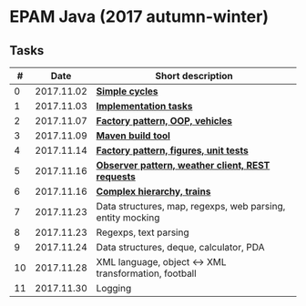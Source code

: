 # EPAM Java (2017 autumn-winter)

## Tasks

|  # | Date | Short description |
|----|---|---|
|  0 | 2017.11.02 | [**Simple cycles**](task0_02_11_2017/SimpleCycles) |
|  1 | 2017.11.03 | [**Implementation tasks**](task1_03_11_2017/Implementation) |
|  2 | 2017.11.07 | [**Factory pattern, OOP, vehicles**](task2_07_11_2017/Vehicles) |
|  3 | 2017.11.09 | [**Maven build tool**](task3_09_11_2017/Maven) |
|  4 | 2017.11.14 | [**Factory pattern, figures, unit tests**](task4_14_11_2017/Figures) |
|  5 | 2017.11.16 | [**Observer pattern, weather client, REST requests**](task5_16_11_2017/WeatherClient) |
|  6 | 2017.11.16 | [**Complex hierarchy, trains**](task6_16_11_2017/Transport) |
|  7 | 2017.11.23 | Data structures, map, regexps, web parsing, entity mocking |
|  8 | 2017.11.23 | Regexps, text parsing |
|  9 | 2017.11.24 | Data structures, deque, calculator, PDA |
| 10 | 2017.11.28 | XML language, object &harr; XML transformation, football |
| 11 | 2017.11.30 | Logging |